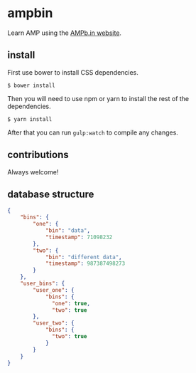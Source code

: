 # ampbin

Learn AMP using the [AMPb.in website](https://ampb.in).

## install

First use bower to install CSS dependencies.

```shell
$ bower install
```

Then you will need to use npm or yarn to install the rest of the dependencies.

```shell
$ yarn install
```

After that you can run `gulp:watch` to compile any changes.

## contributions

Always welcome!

## database structure

```json
{
    "bins": {
        "one": {
            "bin": "data",
            "timestamp": 71098232
        },
        "two": {
            "bin": "different data",
            "timestamp": 987387498273
        }
    },
    "user_bins": {
        "user_one": {
            "bins": {
              "one": true,
              "two": true
        },
        "user_two": {
            "bins": {
              "two": true
            }
        }
    }
}
```
